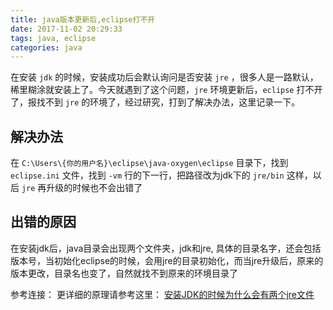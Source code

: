 ```yaml
---
title: java版本更新后,eclipse打不开
date: 2017-11-02 20:29:33
tags: java, eclipse
categories: java
---
```


在安装 `jdk` 的时候，安装成功后会默认询问是否安装 `jre` ，很多人是一路默认，稀里糊涂就安装上了。今天就遇到了这个问题，`jre` 环境更新后，`eclipse` 打不开了，报找不到 `jre` 的环境了，经过研究，打到了解决办法，这里记录一下。

<!-- more -->

## 解决办法
在 `C:\Users\{你的用户名}\eclipse\java-oxygen\eclipse` 目录下，找到 `eclipse.ini` 文件，找到 `-vm` 行的下一行，把路径改为jdk下的 `jre/bin` 这样，以后 `jre` 再升级的时候也不会出错了

## 出错的原因
在安装jdk后，java目录会出现两个文件夹，jdk和jre, 具体的目录名字，还会包括版本号，当初始化eclipse的时候，会用jre的目录初始化，而当jre升级后，原来的版本更改，目录名也变了，自然就找不到原来的环境目录了

参考连接：
更详细的原理请参考这里： [安装JDK的时候为什么会有两个jre文件](http://www.cnblogs.com/PengLee/p/3970760.html)
